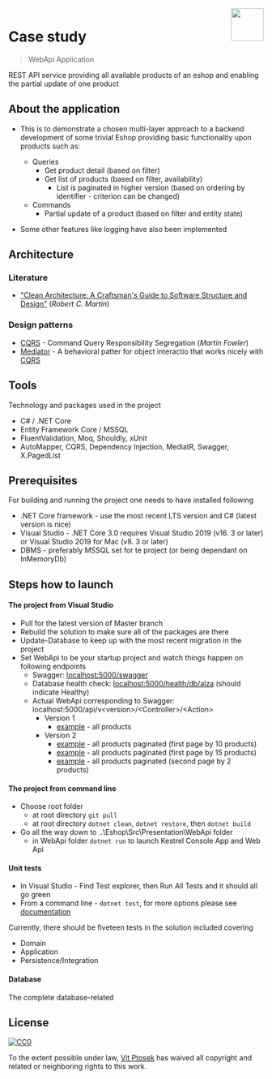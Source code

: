 <img src="Src\Presentation\WebApi\alza.ico" align="right" width="64" />

# Case study 
> WebApi Application

REST API service providing all available products of an eshop and enabling the partial update of one product

## About the application

- This is to demonstrate a chosen multi-layer approach to a backend development of some trivial Eshop providing basic functionality upon products such as:
  - Queries
    - Get product detail (based on filter)
    - Get list of products (based on filter, availability) 
      - List is paginated in higher version (based on ordering by identifier - criterion can be changed)
  - Commands  
    - Partial update of a product (based on filter and entity state)

- Some other features like logging have also been implemented

## Architecture

### Literature

- ["Clean Architecture: A Craftsman's Guide to Software Structure and Design"](https://books.google.cz/books/about/Clean_Architecture.html?id=8ngAkAEACAAJ) (*Robert C. Martin*)

### Design patterns

- [CQRS](https://martinfowler.com/bliki/CQRS.html) - Command Query Responsibility Segregation (*Martin Fowler*)
- [Mediator](https://en.wikipedia.org/wiki/Mediator_pattern) - A behavioral patter for object interactio that works nicely with [CQRS](https://medium.com/@letienthanh0212/cqrs-and-mediator-in-net-core-project-c0b477eab6e9)

## Tools

Technology and packages used in the project

- C# / .NET Core
- Entity Framework Core / MSSQL
- FluentValidation, Moq, Shouldly, xUnit
- AutoMapper, CQRS, Dependency Injection, MediatR, Swagger, X.PagedList

## Prerequisites 

For building and running the project one needs to have installed following

- .NET Core framework - use the most recent LTS version and C# (latest version is nice)
- Visual Studio -  .NET Core 3.0 requires Visual Studio 2019 (v16. 3 or later) or Visual Studio 2019 for Mac (v8. 3 or later)
- DBMS - preferably MSSQL set for te project (or being dependant on InMemoryDb)

## Steps how to launch

#### The project from Visual Studio

- Pull for the latest version of Master branch
- Rebuild the solution to make sure all of the packages are there
- Update-Database to keep up with the most recent migration in the project
- Set WebApi to be your startup project and watch things happen on following endpoints
  - Swagger: [localhost:5000/swagger](http://localhost:5000/swagger/index.html)
  - Database health check: [localhost:5000/health/db/alza](http://localhost:5000/health/db/alza) (should indicate Healthy)
  - Actual WebApi corresponding to Swagger: localhost:5000/api/v\<version>/\<Controller>/\<Action> 
    - Version 1 
      - [example](http://localhost:5000/api/v1/Product/GetAvailable) - all products
    - Version 2 
      - [example](http://localhost:5000/api/v2/Product/GetAvailable/1) - all products paginated (first page by 10 products)
      - [example](http://localhost:5000/api/v2/Product/GetAvailable/1/15) - all products paginated (first page by 15 products)
      - [example](http://localhost:5000/api/v2/Product/GetAvailable/2/2) - all products paginated (second page by 2 products)

#### The project from command line 
- Choose root folder
  - at root directory ```git pull```
  - at root directory
```dotnet clean```, ```dotnet restore```, then ```dotnet build```
- Go all the way down to ..\Eshop\Src\Presentation\WebApi folder
  - in WebApi folder ```dotnet run``` to launch Kestrel Console App and Web Api
 
#### Unit tests
- In Visual Studio - Find Test explorer, then Run All Tests and it should all go green
- From a command line - ```dotnet test```, for more options please see [documentation](https://docs.microsoft.com/cs-cz/dotnet/core/tools/dotnet-test)

Currently, there should be fiveteen tests in the solution included covering
  - Domain
  - Application
  - Persistence/Integration

#### Database
The complete database-related
## License

[![CC0](https://licensebuttons.net/p/zero/1.0/88x31.png)](https://creativecommons.org/publicdomain/zero/1.0/)

To the extent possible under law, [Vit Ptosek](https://github.com/vitptosek) has waived all copyright and related or neighboring rights to this work.
